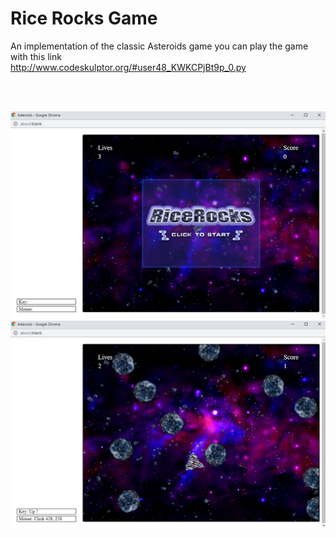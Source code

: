 # Rice Rocks Game 
An implementation of the classic Asteroids game
you can play the game with this link
<br>
http://www.codeskulptor.org/#user48_KWKCPjBt9p_0.py

<br>
<br>

![](https://github.com/ziad-awad/pythonGames/blob/main/RiceRocks-Game/img/rice1.PNG)
<br>
![](https://github.com/ziad-awad/pythonGames/blob/main/RiceRocks-Game/img/rice2.PNG)
